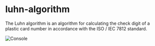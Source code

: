 # luhn-algorithm
The Luhn algorithm is an algorithm for calculating the check digit of a plastic card number in accordance with the ISO / IEC 7812 standard.

![Console](https://user-images.githubusercontent.com/61158568/147405892-614a71cd-c79d-4f27-8054-f4eb0399e32b.PNG)
